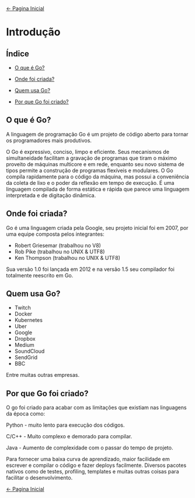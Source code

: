 [← Pagina Inicial](../README.md#go4noobs)

# Introdução

## Índice

- [O que é Go?]()

- [Onde foi criada?]()

- [Quem usa Go?]()

- [Por que Go foi criado?]()

## O que é Go?

A linguagem de programação Go é um projeto de código aberto para tornar os programadores mais produtivos.

O Go é expressivo, conciso, limpo e eficiente. Seus mecanismos de simultaneidade facilitam a gravação de programas que tiram o máximo proveito de máquinas multicore e em rede, enquanto seu novo sistema de tipos permite a construção de programas flexíveis e modulares. O Go compila rapidamente para o código da máquina, mas possui a conveniência da coleta de lixo e o poder da reflexão em tempo de execução. É uma linguagem compilada de forma estática e rápida que parece uma linguagem interpretada e de digitação dinâmica.

## Onde foi criada?

Go é uma linguagem criada pela Google, seu projeto inicial foi em 2007, por uma equipe composta pelos integrantes:

- Robert Griesemar (trabalhou no V8)
- Rob Pike (trabalhou no UNIX & UTF8)
- Ken Thompson (trabalhou no UNIX & UTF8)

Sua versão 1.0 foi lançada em 2012 e na versão 1.5 seu compilador foi totalmente reescrito em Go.

## Quem usa Go?

- Twitch
- Docker
- Kubernetes
- Uber
- Google
- Dropbox
- Medium
- SoundCloud
- SendGrid
- BBC

Entre muitas outras empresas.

## Por que Go foi criado?

O go foi criado para acabar com as limitações que existiam nas linguagens da época como:

Python - muito lento para execução dos códigos.

C/C++ - Muito complexo e demorado para compilar.

Java - Aumento de complexidade com o passar do tempo de projeto.

Para fornecer uma baixa curva de aprendizado, maior facilidade em escrever e compilar o código e fazer deploys facilmente. Diversos pacotes nativos como de testes, profiling, templates e muitas outras coisas para facilitar o desenvolvimento.

[← Pagina Inicial](../README.md#go4noobs)
